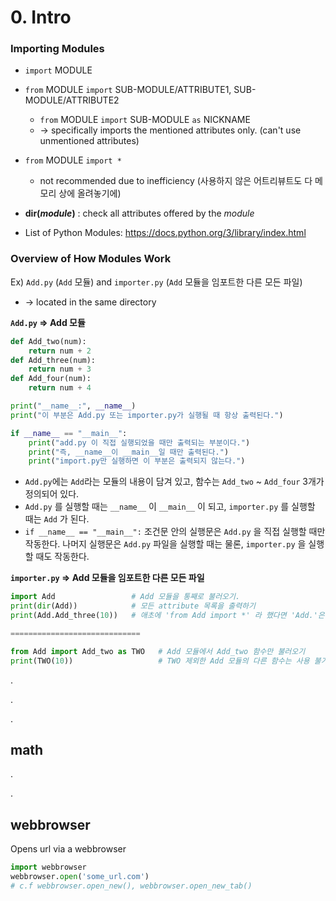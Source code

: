# 0. Intro

### Importing Modules

- `import` MODULE
- `from` MODULE `import` SUB-MODULE/ATTRIBUTE1, SUB-MODULE/ATTRIBUTE2
  - `from` MODULE `import` SUB-MODULE `as` NICKNAME
  - -> specifically imports the mentioned attributes only. (can't use unmentioned attributes)
- `from` MODULE `import *`
  - not recommended due to inefficiency (사용하지 않은 어트리뷰트도 다 메모리 상에 올려놓기에)

-  **dir(_module_)** : check all attributes offered by the _module_
- List of Python Modules: https://docs.python.org/3/library/index.html

### Overview of How Modules Work

Ex) `Add.py` (`Add` 모듈) and `importer.py` (`Add` 모듈을 임포트한 다른 모든 파일) 

- -> located in the same directory

**`Add.py` => Add 모듈**

```python
def Add_two(num):
    return num + 2
def Add_three(num):
    return num + 3
def Add_four(num):
    return num + 4

print("__name__:", __name__)
print("이 부분은 Add.py 또는 importer.py가 실행될 때 항상 출력된다.")

if __name__ == "__main__":
    print("add.py 이 직접 실행되었을 때만 출력되는 부분이다.")
    print("즉, __name__이 __main__일 때만 출력된다.")
    print("import.py만 실행하면 이 부분은 출력되지 않는다.")
```

- `Add.py`에는 `Add`라는 모듈의 내용이 담겨 있고, 함수는 `Add_two` ~ `Add_four` 3개가 정의되어 있다.
- `Add.py` 를 실행할 때는 `__name__` 이  `__main__` 이 되고, `importer.py` 를 실행할 때는 `Add` 가 된다.
- `if __name__ == "__main__":`  조건문 안의 실행문은 `Add.py` 을 직접 실행할 때만 작동한다.  나머지 실행문은 `Add.py` 파일을 실행할 때는 물론, `importer.py` 을 실행할 때도 작동한다.

**`importer.py` => Add 모듈을 임포트한 다른 모든 파일**

```python
import Add                 # Add 모듈을 통째로 불러오기.
print(dir(Add))            # 모든 attribute 목록을 출력하기
print(Add.Add_three(10))   # 애초에 'from Add import *' 라 했다면 'Add.'은 생략 가능

=============================

from Add import Add_two as TWO   # Add 모듈에서 Add_two 함수만 불러오기
print(TWO(10))                   # TWO 제외한 Add 모듈의 다른 함수는 사용 불가
```

.

.

.

## math







.

.



## webbrowser

Opens url via a webbrowser

```python
import webbrowser
webbrowser.open('some_url.com')
# c.f webbrowser.open_new(), webbrowser.open_new_tab()
```



